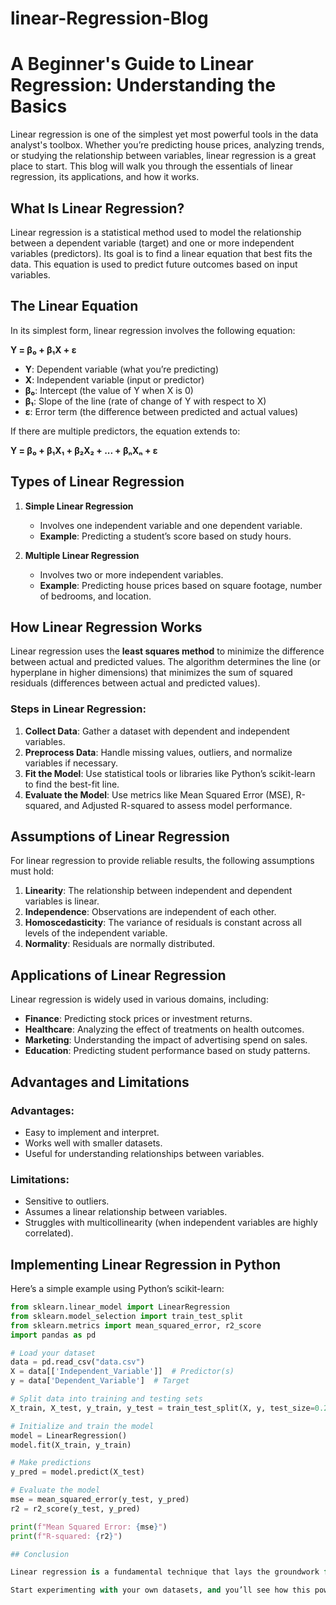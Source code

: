 # linear-Regression-Blog

# A Beginner's Guide to Linear Regression: Understanding the Basics

Linear regression is one of the simplest yet most powerful tools in the data analyst's toolbox. Whether you’re predicting house prices, analyzing trends, or studying the relationship between variables, linear regression is a great place to start. This blog will walk you through the essentials of linear regression, its applications, and how it works.

## What Is Linear Regression?

Linear regression is a statistical method used to model the relationship between a dependent variable (target) and one or more independent variables (predictors). Its goal is to find a linear equation that best fits the data. This equation is used to predict future outcomes based on input variables.

## The Linear Equation

In its simplest form, linear regression involves the following equation:

**Y = β₀ + β₁X + ε**

- **Y**: Dependent variable (what you’re predicting)  
- **X**: Independent variable (input or predictor)  
- **β₀**: Intercept (the value of Y when X is 0)  
- **β₁**: Slope of the line (rate of change of Y with respect to X)  
- **ε**: Error term (the difference between predicted and actual values)  

If there are multiple predictors, the equation extends to:

**Y = β₀ + β₁X₁ + β₂X₂ + ... + βₙXₙ + ε**

## Types of Linear Regression

1. **Simple Linear Regression**  
   - Involves one independent variable and one dependent variable.  
   - **Example**: Predicting a student’s score based on study hours.  

2. **Multiple Linear Regression**  
   - Involves two or more independent variables.  
   - **Example**: Predicting house prices based on square footage, number of bedrooms, and location.  

## How Linear Regression Works

Linear regression uses the **least squares method** to minimize the difference between actual and predicted values. The algorithm determines the line (or hyperplane in higher dimensions) that minimizes the sum of squared residuals (differences between actual and predicted values).

### Steps in Linear Regression:

1. **Collect Data**: Gather a dataset with dependent and independent variables.  
2. **Preprocess Data**: Handle missing values, outliers, and normalize variables if necessary.  
3. **Fit the Model**: Use statistical tools or libraries like Python’s scikit-learn to find the best-fit line.  
4. **Evaluate the Model**: Use metrics like Mean Squared Error (MSE), R-squared, and Adjusted R-squared to assess model performance.  

## Assumptions of Linear Regression

For linear regression to provide reliable results, the following assumptions must hold:

1. **Linearity**: The relationship between independent and dependent variables is linear.  
2. **Independence**: Observations are independent of each other.  
3. **Homoscedasticity**: The variance of residuals is constant across all levels of the independent variable.  
4. **Normality**: Residuals are normally distributed.  

## Applications of Linear Regression

Linear regression is widely used in various domains, including:

- **Finance**: Predicting stock prices or investment returns.  
- **Healthcare**: Analyzing the effect of treatments on health outcomes.  
- **Marketing**: Understanding the impact of advertising spend on sales.  
- **Education**: Predicting student performance based on study patterns.  

## Advantages and Limitations

### Advantages:

- Easy to implement and interpret.  
- Works well with smaller datasets.  
- Useful for understanding relationships between variables.  

### Limitations:

- Sensitive to outliers.  
- Assumes a linear relationship between variables.  
- Struggles with multicollinearity (when independent variables are highly correlated).  

## Implementing Linear Regression in Python

Here’s a simple example using Python’s scikit-learn:

```python
from sklearn.linear_model import LinearRegression
from sklearn.model_selection import train_test_split
from sklearn.metrics import mean_squared_error, r2_score
import pandas as pd

# Load your dataset
data = pd.read_csv("data.csv")
X = data[['Independent_Variable']]  # Predictor(s)
y = data['Dependent_Variable']  # Target

# Split data into training and testing sets
X_train, X_test, y_train, y_test = train_test_split(X, y, test_size=0.2, random_state=42)

# Initialize and train the model
model = LinearRegression()
model.fit(X_train, y_train)

# Make predictions
y_pred = model.predict(X_test)

# Evaluate the model
mse = mean_squared_error(y_test, y_pred)
r2 = r2_score(y_test, y_pred)

print(f"Mean Squared Error: {mse}")
print(f"R-squared: {r2}")

## Conclusion

Linear regression is a fundamental technique that lays the groundwork for more advanced machine learning algorithms. Its simplicity, interpretability, and effectiveness make it a go-to method for beginners and experts alike. By understanding its basics, assumptions, and applications, you can unlock its full potential to make data-driven decisions.

Start experimenting with your own datasets, and you’ll see how this powerful tool can help you uncover insights and make accurate predictions!
